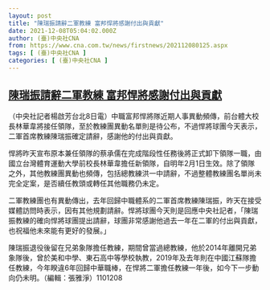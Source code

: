 ```yaml
---
layout: post
title: "陳瑞振請辭二軍教練 富邦悍將感謝付出與貢獻"
date: 2021-12-08T05:04:02.000Z
author: (臺)中央社CNA
from: https://www.cna.com.tw/news/firstnews/202112080125.aspx
tags: [ (臺)中央社CNA ]
categories: [ (臺)中央社CNA ]
---
```

<!--1638939842000-->
[陳瑞振請辭二軍教練 富邦悍將感謝付出與貢獻](https://www.cna.com.tw/news/firstnews/202112080125.aspx)
------

<div>
<div></div><div><p>（中央社記者楊啟芳台北8日電）中職富邦悍將隊近期人事異動頻傳，前台體大校長林華韋將接任領隊，至於教練團異動名單則是待公布，不過悍將球團今天表示，二軍首席教練陳瑞振確定請辭，感謝他的付出與貢獻。</p><p>悍將昨天宣布原本兼任領隊的蔡承儒在完成階段性任務後將正式卸下領隊一職，由國立台灣體育運動大學前校長林華韋擔任新領隊，自明年2月1日生效。除了領隊之外，其他教練團異動也頻傳，包括總教練洪一中請辭，不過整體教練團名單尚未完全定案，是否續任教頭或轉任其他職務仍未定。</p><p>二軍教練團也有異動傳出，去年回歸中職體系的二軍首席教練陳瑞振，昨天在接受媒體訪問時表示，因有其他規劃請辭。悍將球團今天則是回應中央社記者，「陳瑞振教練的確向悍將球團提出請辭，球團非常感謝他過去一年在二軍的付出與貢獻，也祝福他未來能有更好的發展。」</p><p>陳瑞振退役後留在兄弟象隊擔任教練，期間曾當過總教練，他於2014年離開兄弟象隊後，曾於美和中學、東石高中等學校執教，2019年及去年則在中國江蘇隊擔任教練，今年睽違6年回歸中華職棒，在悍將二軍擔任教練一年後，如今下一步動向仍未明。（編輯：張雅淨）1101208</p></div>
</div>
